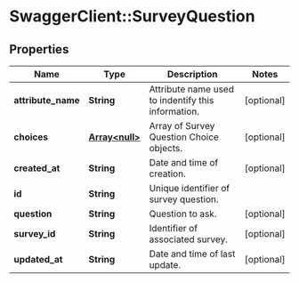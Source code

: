 # SwaggerClient::SurveyQuestion

## Properties
Name | Type | Description | Notes
------------ | ------------- | ------------- | -------------
**attribute_name** | **String** | Attribute name used to indentify this information. | [optional] 
**choices** | [**Array&lt;null&gt;**](.md) | Array of Survey Question Choice objects. | [optional] 
**created_at** | **String** | Date and time of creation. | [optional] 
**id** | **String** | Unique identifier of survey question. | 
**question** | **String** | Question to ask. | [optional] 
**survey_id** | **String** | Identifier of associated survey. | [optional] 
**updated_at** | **String** | Date and time of last update. | [optional] 


